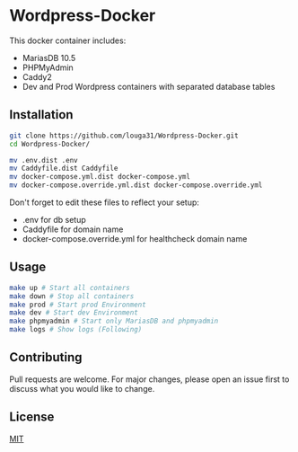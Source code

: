 # Wordpress-Docker

This docker container includes:

- MariasDB 10.5
- PHPMyAdmin
- Caddy2
- Dev and Prod Wordpress containers with separated database tables

## Installation

```bash
git clone https://github.com/louga31/Wordpress-Docker.git
cd Wordpress-Docker/

mv .env.dist .env
mv Caddyfile.dist Caddyfile
mv docker-compose.yml.dist docker-compose.yml
mv docker-compose.override.yml.dist docker-compose.override.yml
```

Don't forget to edit these files to reflect your setup:
- .env for db setup
- Caddyfile for domain name
- docker-compose.override.yml for healthcheck domain name

## Usage

```bash
make up # Start all containers
make down # Stop all containers
make prod # Start prod Environment
make dev # Start dev Environment
make phpmyadmin # Start only MariasDB and phpmyadmin
make logs # Show logs (Following)
```

## Contributing
Pull requests are welcome. For major changes, please open an issue first to discuss what you would like to change.

## License
[MIT](https://choosealicense.com/licenses/mit/)